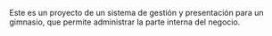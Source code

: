 Este es un proyecto de un sistema de gestión y presentación para un gimnasio, que permite administrar la parte interna del negocio.

